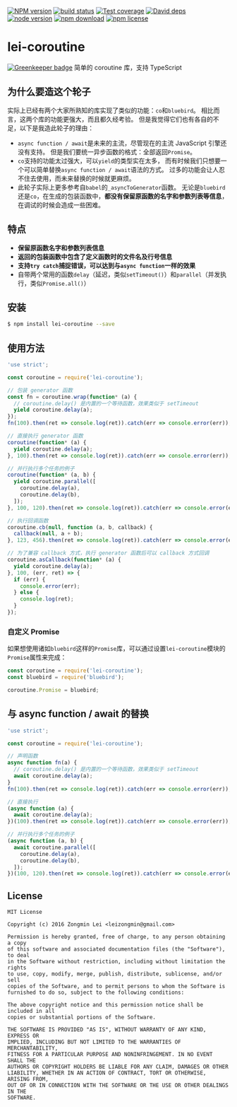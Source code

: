 [![NPM version][npm-image]][npm-url]
[![build status][travis-image]][travis-url]
[![Test coverage][coveralls-image]][coveralls-url]
[![David deps][david-image]][david-url]
[![node version][node-image]][node-url]
[![npm download][download-image]][download-url]
[![npm license][license-image]][download-url]

[npm-image]: https://img.shields.io/npm/v/lei-coroutine.svg?style=flat-square
[npm-url]: https://npmjs.org/package/lei-coroutine
[travis-image]: https://img.shields.io/travis/leizongmin/lei-coroutine.svg?style=flat-square
[travis-url]: https://travis-ci.org/leizongmin/lei-coroutine
[coveralls-image]: https://img.shields.io/coveralls/leizongmin/lei-coroutine.svg?style=flat-square
[coveralls-url]: https://coveralls.io/r/leizongmin/lei-coroutine?branch=master
[david-image]: https://img.shields.io/david/leizongmin/lei-coroutine.svg?style=flat-square
[david-url]: https://david-dm.org/leizongmin/lei-coroutine
[node-image]: https://img.shields.io/badge/node.js-%3E=_4.0-green.svg?style=flat-square
[node-url]: http://nodejs.org/download/
[download-image]: https://img.shields.io/npm/dm/lei-coroutine.svg?style=flat-square
[download-url]: https://npmjs.org/package/lei-coroutine
[license-image]: https://img.shields.io/npm/l/lei-coroutine.svg

# lei-coroutine

[![Greenkeeper badge](https://badges.greenkeeper.io/leizongmin/lei-coroutine.svg)](https://greenkeeper.io/)
简单的 coroutine 库，支持 TypeScript

## 为什么要造这个轮子

实际上已经有两个大家所熟知的库实现了类似的功能：`co`和`bluebird`。
相比而言，这两个库的功能更强大，而且都久经考验。
但是我觉得它们也有各自的不足，以下是我造此轮子的理由：

+ `async function / await`是未来的主流，尽管现在的主流 JavaScript 引擎还没有支持。
  但是我们要统一异步函数的格式：全部返回`Promise`。
+ `co`支持的功能太过强大，可以`yield`的类型实在太多，
  而有时候我们只想要一个可以简单替换`async function / await`语法的方式。
  过多的功能会让人忍不住去使用，而未来替换的时候就更麻烦。
+ 此轮子实际上更多参考自`babel`的`_asyncToGenerator`函数。
  无论是`bluebird`还是`co`，在生成的包装函数中，**都没有保留原函数的名字和参数列表等信息**，
  在调试的时候会造成一些困难。


## 特点

+ **保留原函数名字和参数列表信息**
+ **返回的包装函数中包含了定义函数时的文件名及行号信息**
+ **支持`try catch`捕捉错误，可以达到与`async function`一样的效果**
+ 自带两个常用的函数`delay`（延迟，类似`setTimeout()`）和`parallel`（并发执行，类似`Promise.all()`）


## 安装

```bash
$ npm install lei-coroutine --save
```


## 使用方法

```javascript
'use strict';

const coroutine = require('lei-coroutine');

// 包装 generator 函数
const fn = coroutine.wrap(function* (a) {
  // coroutine.delay() 是内置的一个等待函数，效果类似于 setTimeout
  yield coroutine.delay(a);
});
fn(100).then(ret => console.log(ret)).catch(err => console.error(err));

// 直接执行 generator 函数
coroutine(function* (a) {
  yield coroutine.delay(a);
}, 100).then(ret => console.log(ret)).catch(err => console.error(err));

// 并行执行多个任务的例子
coroutine(function* (a, b) {
  yield coroutine.parallel([
    coroutine.delay(a),
    coroutine.delay(b),
  ]);
}, 100, 120).then(ret => console.log(ret)).catch(err => console.error(err));

// 执行回调函数
coroutine.cb(null, function (a, b, callback) {
  callback(null, a + b);
}, 123, 456).then(ret => console.log(ret)).catch(err => console.error(err));

// 为了兼容 callback 方式，执行 generator 函数后可以 callback 方式回调
coroutine.asCallback(function* (a) {
  yield coroutine.delay(a);
}, 100, (err, ret) => {
  if (err) {
    console.error(err);
  } else {
    console.log(ret);
  }
});
```

### 自定义 Promise

如果想使用诸如`bluebird`这样的`Promise`库，可以通过设置`lei-coroutine`模块的`Promise`属性来完成：

```javascript
const coroutine = require('lei-coroutine');
const bluebird = require('bluebird');

coroutine.Promise = bluebird;
```


## 与 async function / await 的替换

```javascript
'use strict';

const coroutine = require('lei-coroutine');

// 声明函数
async function fn(a) {
  // coroutine.delay() 是内置的一个等待函数，效果类似于 setTimeout
  await coroutine.delay(a);
}
fn(100).then(ret => console.log(ret)).catch(err => console.error(err));

// 直接执行
(async function (a) {
  await coroutine.delay(a);
})(100).then(ret => console.log(ret)).catch(err => console.error(err));

// 并行执行多个任务的例子
(async function (a, b) {
  await coroutine.parallel([
    coroutine.delay(a),
    coroutine.delay(b),
  ]);
})(100, 120).then(ret => console.log(ret)).catch(err => console.error(err));
```


## License

```
MIT License

Copyright (c) 2016 Zongmin Lei <leizongmin@gmail.com>

Permission is hereby granted, free of charge, to any person obtaining a copy
of this software and associated documentation files (the "Software"), to deal
in the Software without restriction, including without limitation the rights
to use, copy, modify, merge, publish, distribute, sublicense, and/or sell
copies of the Software, and to permit persons to whom the Software is
furnished to do so, subject to the following conditions:

The above copyright notice and this permission notice shall be included in all
copies or substantial portions of the Software.

THE SOFTWARE IS PROVIDED "AS IS", WITHOUT WARRANTY OF ANY KIND, EXPRESS OR
IMPLIED, INCLUDING BUT NOT LIMITED TO THE WARRANTIES OF MERCHANTABILITY,
FITNESS FOR A PARTICULAR PURPOSE AND NONINFRINGEMENT. IN NO EVENT SHALL THE
AUTHORS OR COPYRIGHT HOLDERS BE LIABLE FOR ANY CLAIM, DAMAGES OR OTHER
LIABILITY, WHETHER IN AN ACTION OF CONTRACT, TORT OR OTHERWISE, ARISING FROM,
OUT OF OR IN CONNECTION WITH THE SOFTWARE OR THE USE OR OTHER DEALINGS IN THE
SOFTWARE.
```
